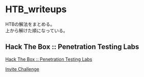 # HTB_writeups
HTBの解法をまとめる。  
上から解けた順になっている。  

## Hack The Box :: Penetration Testing Labs
[Hack The Box :: Penetration Testing Labs](https://www.hackthebox.eu/)  

[Invite Challenge](/Invite_Challenge)  